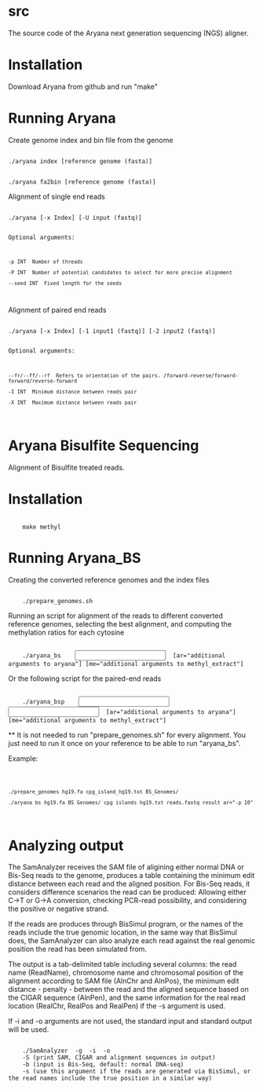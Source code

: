 src
===

The source code of the Aryana next generation sequencing (NGS) aligner.

Installation
============

Download Aryana from github and run "make"

Running Aryana
==============

Create genome index and bin file from the genome

<code>
./aryana index [reference genome (fasta)]

./aryana fa2bin [reference genome (fasta)]
</code>

Alignment of single end reads

<code>
./aryana [-x Index] [-U input (fastq)]

Optional arguments:

	-p INT	Number of threads

	-P INT	Number of potential candidates to select for more precise alignment

	--seed INT	Fixed length for the seeds
</code>

Alignment of paired end reads

<code>
./aryana [-x Index] [-1 input1 (fastq)] [-2 input2 (fastq)] 

Optional arguments:

	--fr/--ff/--rf	Refers to orientation of the pairs. /forward-reverse/forward-forward/reverse-forward

	-I INT	Minimum distance between reads pair

	-X INT	Maximum distance between reads pair
</code>

Aryana Bisulfite Sequencing
===========================

Alignment of Bisulfite treated reads.

Installation
============
<code>
	make methyl
</code>

Running Aryana_BS
=================

Creating the converted reference genomes and the index files

<code>
	./prepare_genomes.sh <reference genome> <position of CpG islands file> <output folder>
</code>

Running an script for alignment of the reads to different converted reference genomes, selecting the best alignment, and computing the methylation ratios for each cytosine

<code>
	./aryana_bs <reference genome> <reference index folder> <CpG islands file> <input fastq file> <output file, without extensions> [ar="additional arguments to aryana"] [me="additional arguments to methyl_extract"]
</code>

Or the following script for the paired-end reads

<code>
    ./aryana_bsp <reference genome> <reference index folder> <CpG islands file> <input fastq file 1>  <input fastq file 2> <output file, without extensions> [ar="additional arguments to aryana"] [me="additional arguments to methyl_extract"]
</code>

** It is not needed to run "prepare_genomes.sh" for every alignment. You just need to run it once on your reference to be able to run "aryana_bs".

Example:

<code>

	./prepare_genomes hg19.fa cpg_island_hg19.txt BS_Genomes/

	./aryana_bs hg19.fa BS_Genomes/ cpg_islands_hg19.txt reads.fastq result ar="-p 10"

</code>

Analyzing output
================

The SamAnalyzer receives the SAM file of aligining either normal DNA or Bis-Seq reads to the genome, produces a table containing the minimum edit distance between each read
and the aligned position. For Bis-Seq reads, it considers difference scenarios the read can be produced: Allowing either C->T or G->A conversion, checking PCR-read possibility, 
and considering the positive or negative strand.

If the reads are produces through BisSimul program, or the names of the reads include the true genomic location, in the same way that BisSimul does, the SamAnalyzer can also analyze 
each read against the real genomic position the read has been simulated from.

The output is a tab-delimited table including several columns: the read name (ReadName), chromosome name and chromosomal position of the alignment according to SAM file (AlnChr and  AlnPos), the minimum edit distance - penalty - between the read and the aligned sequence based on the CIGAR sequence (AlnPen), and the same information for the real read location (RealChr, RealPos and RealPen) if the -s argument is used.

If -i and -o arguments are not used, the standard input and standard output will be used.

<code>
    ./SamAnalyzer  -g <reference genome, mandatory> -i <alignment SAM file> -o <output tabular file>  
    -S (print SAM, CIGAR and alignment sequences in output)
    -b (input is Bis-Seq, default: normal DNA-seq) 
    -s (use this argument if the reads are generated via BisSimul, or the read names include the true position in a similar way)
</code>

